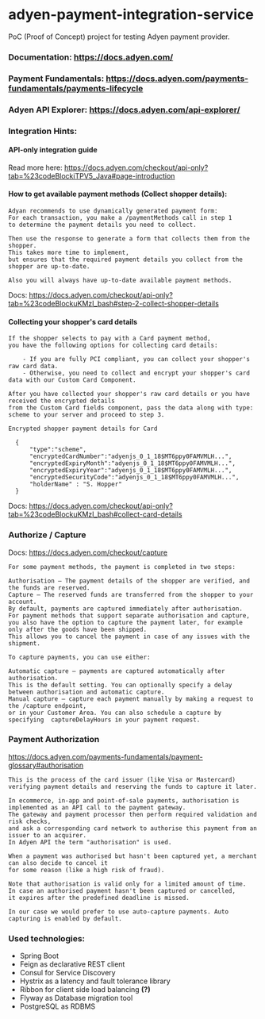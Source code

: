 # adyen-payment-integration-service

PoC (Proof of Concept) project for testing Adyen payment provider.

### Documentation: https://docs.adyen.com/
### Payment Fundamentals: https://docs.adyen.com/payments-fundamentals/payments-lifecycle
### Adyen API Explorer: https://docs.adyen.com/api-explorer/

### Integration Hints:

#### API-only integration guide

Read more here: https://docs.adyen.com/checkout/api-only?tab=%23codeBlockiTPV5_Java#page-introduction

#### How to get available payment methods (Collect shopper details):

    Adyan recommends to use dynamically generated payment form: 
    For each transaction, you make a /paymentMethods call in step 1 
    to determine the payment details you need to collect.
    
    Then use the response to generate a form that collects them from the shopper. 
    This takes more time to implement, 
    but ensures that the required payment details you collect from the shopper are up-to-date.
    
    Also you will always have up-to-date available payment methods.

Docs: https://docs.adyen.com/checkout/api-only?tab=%23codeBlockuKMzI_bash#step-2-collect-shopper-details

#### Collecting your shopper's card details

    If the shopper selects to pay with a Card payment method, 
    you have the following options for collecting card details:

        - If you are fully PCI compliant, you can collect your shopper's raw card data.
        - Otherwise, you need to collect and encrypt your shopper's card data with our Custom Card Component.

    After you have collected your shopper's raw card details or you have received the encrypted details 
    from the Custom Card fields component, pass the data along with type: scheme to your server and proceed to step 3.

    Encrypted shopper payment details for Card

      {
          "type":"scheme",
          "encryptedCardNumber":"adyenjs_0_1_18$MT6ppy0FAMVMLH...",
          "encryptedExpiryMonth":"adyenjs_0_1_18$MT6ppy0FAMVMLH...",
          "encryptedExpiryYear":"adyenjs_0_1_18$MT6ppy0FAMVMLH...",
          "encryptedSecurityCode":"adyenjs_0_1_18$MT6ppy0FAMVMLH...",
          "holderName" : "S. Hopper"
      }

Docs: https://docs.adyen.com/checkout/api-only?tab=%23codeBlockuKMzI_bash#collect-card-details

### Authorize / Capture

Docs: https://docs.adyen.com/checkout/capture

    For some payment methods, the payment is completed in two steps:
    
    Authorisation – The payment details of the shopper are verified, and the funds are reserved.
    Capture – The reserved funds are transferred from the shopper to your account. 
    By default, payments are captured immediately after authorisation. 
    For payment methods that support separate authorisation and capture, 
    you also have the option to capture the payment later, for example only after the goods have been shipped. 
    This allows you to cancel the payment in case of any issues with the shipment. 
    
    To capture payments, you can use either:   
    
    Automatic capture – payments are captured automatically after authorisation. 
    This is the default setting. You can optionally specify a delay between authorisation and automatic capture.
    Manual capture – capture each payment manually by making a request to the /capture endpoint, 
    or in your Customer Area. You can also schedule a capture by specifying  captureDelayHours in your payment request.

### Payment Authorization

https://docs.adyen.com/payments-fundamentals/payment-glossary#authorisation

    This is the process of the card issuer (like Visa or Mastercard) verifying payment details and reserving the funds to capture it later.
    
    In ecommerce, in-app and point-of-sale payments, authorisation is implemented as an API call to the payment gateway. 
    The gateway and payment processor then perform required validation and risk checks, 
    and ask a corresponding card network to authorise this payment from an issuer to an acquirer. 
    In Adyen API the term "authorisation" is used.
    
    When a payment was authorised but hasn't been captured yet, a merchant can also decide to cancel it 
    for some reason (like a high risk of fraud).
    
    Note that authorisation is valid only for a limited amount of time. 
    In case an authorised payment hasn't been captured or cancelled, 
    it expires after the predefined deadline is missed.
    
    In our case we would prefer to use auto-capture payments. Auto capturing is enabled by default.

### Used technologies:

- Spring Boot
- Feign as declarative REST client
- Consul for Service Discovery
- Hystrix as a latency and fault tolerance library
- Ribbon for client side load balancing **(?)**
- Flyway as Database migration tool
- PostgreSQL as RDBMS